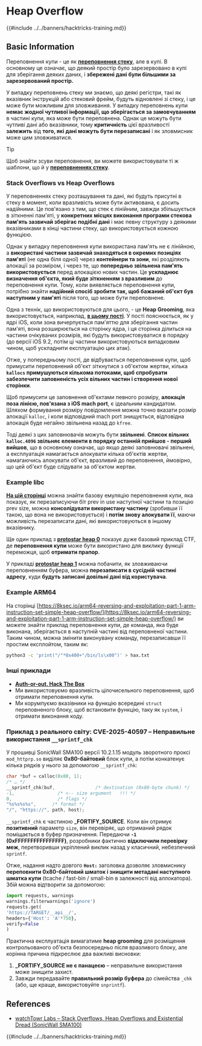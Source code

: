 # Heap Overflow

{{#include ../../banners/hacktricks-training.md}}

## Basic Information

Переповнення купи - це як [**переповнення стеку**](../stack-overflow/index.html), але в купі. В основному це означає, що деякий простір було зарезервовано в купі для зберігання деяких даних, і **збережені дані були більшими за зарезервований простір.**

У випадку переповнень стеку ми знаємо, що деякі регістри, такі як вказівник інструкцій або стековий фрейм, будуть відновлені зі стеку, і це може бути можливим для зловживання. У випадку переповнень купи **немає жодної чутливої інформації, що зберігається за замовчуванням** в частині купи, яка може бути переповнена. Однак це можуть бути чутливі дані або вказівники, тому **критичність** цієї вразливості **залежить** від **того, які дані можуть бути перезаписані** і як зловмисник може цим зловживатися.

> [!TIP]
> Щоб знайти зсуви переповнення, ви можете використовувати ті ж шаблони, що й у [**переповненнях стеку**](../stack-overflow/index.html#finding-stack-overflows-offsets).

### Stack Overflows vs Heap Overflows

У переповненнях стеку розташування та дані, які будуть присутні в стеку в момент, коли вразливість може бути активована, є досить надійними. Це пов'язано з тим, що стек є лінійним, завжди збільшується в зіткненні пам'яті, у **конкретних місцях виконання програми стекова пам'ять зазвичай зберігає подібні дані** і має певну структуру з деякими вказівниками в кінці частини стеку, що використовується кожною функцією.

Однак у випадку переповнення купи використана пам'ять не є лінійною, а **використані частини зазвичай знаходяться в окремих позиціях пам'яті** (не одна біля одної) через **контейнери та зони**, які розділяють алокації за розміром, і через те, що **попередньо звільнена пам'ять використовується** перед алокацією нових частин. Це **ускладнює визначення об'єкта, який буде зіткненням з вразливим** до переповнення купи. Тому, коли виявляється переповнення купи, потрібно знайти **надійний спосіб зробити так, щоб бажаний об'єкт був наступним у пам'яті** після того, що може бути переповнене.

Одна з технік, що використовуються для цього, - це **Heap Grooming**, яка використовується, наприклад, [**в цьому пості**](https://azeria-labs.com/grooming-the-ios-kernel-heap/). У пості пояснюється, як у ядрі iOS, коли зона вичерпується пам'яттю для зберігання частин пам'яті, вона розширюється на сторінку ядра, і ця сторінка ділиться на частини очікуваних розмірів, які будуть використовуватися в порядку (до версії iOS 9.2, потім ці частини використовуються випадковим чином, щоб ускладнити експлуатацію цих атак).

Отже, у попередньому пості, де відбувається переповнення купи, щоб примусити переповнений об'єкт зіткнутися з об'єктом жертви, кілька **`kallocs` примушуються кількома потоками, щоб спробувати забезпечити заповненість усіх вільних частин і створення нової сторінки**.

Щоб примусити це заповнення об'єктами певного розміру, **алокація поза лінією, пов'язана з iOS mach port**, є ідеальним кандидатом. Шляхом формування розміру повідомлення можна точно вказати розмір алокації `kalloc`, і коли відповідний mach port знищується, відповідна алокація буде негайно звільнена назад до `kfree`.

Тоді деякі з цих заповнювачів можуть бути **звільнені**. **Список вільних `kalloc.4096` звільняє елементи в порядку останній прийшов - перший вийшов**, що в основному означає, що якщо деякі заповнювачі звільнені, а експлуатація намагається алокувати кілька об'єктів жертви, намагаючись алокувати об'єкт, вразливий до переповнення, ймовірно, що цей об'єкт буде слідувати за об'єктом жертви.

### Example libc

[**На цій сторінці**](https://guyinatuxedo.github.io/27-edit_free_chunk/heap_consolidation_explanation/index.html) можна знайти базову емуляцію переповнення купи, яка показує, як перезаписуючи біт prev in use наступної частини та позицію prev size, можна **консолідувати використану частину** (зробивши її такою, що вона не використовується) і **потім знову алокувати її**, маючи можливість перезаписати дані, які використовуються в іншому вказівнику.

Ще один приклад з [**protostar heap 0**](https://guyinatuxedo.github.io/24-heap_overflow/protostar_heap0/index.html) показує дуже базовий приклад CTF, де **переповнення купи** може бути використано для виклику функції переможця, щоб **отримати прапор**.

У прикладі [**protostar heap 1**](https://guyinatuxedo.github.io/24-heap_overflow/protostar_heap1/index.html) можна побачити, як зловживаючи переповненням буфера, можна **перезаписати в сусідній частині адресу**, куди **будуть записані довільні дані від користувача**.

### Example ARM64

На сторінці [https://8ksec.io/arm64-reversing-and-exploitation-part-1-arm-instruction-set-simple-heap-overflow/](https://8ksec.io/arm64-reversing-and-exploitation-part-1-arm-instruction-set-simple-heap-overflow/) ви можете знайти приклад переповнення купи, де команда, яка буде виконана, зберігається в наступній частині від переповненої частини. Таким чином, можна змінити виконувану команду, перезаписавши її простим експлойтом, таким як:
```bash
python3 -c 'print("/"*0x400+"/bin/ls\x00")' > hax.txt
```
### Інші приклади

- [**Auth-or-out. Hack The Box**](https://7rocky.github.io/en/ctf/htb-challenges/pwn/auth-or-out/)
- Ми використовуємо вразливість цілочисельного переповнення, щоб отримати переповнення купи.
- Ми корумпуємо вказівники на функцію всередині `struct` переповненого блоку, щоб встановити функцію, таку як `system`, і отримати виконання коду.

### Приклад з реального світу: CVE-2025-40597 – Неправильне використання `__sprintf_chk`

У прошивці SonicWall SMA100 версії 10.2.1.15 модуль зворотного проксі `mod_httprp.so` виділяє **0x80-байтовий** блок купи, а потім конкатенує кілька рядків у нього за допомогою `__sprintf_chk`:
```c
char *buf = calloc(0x80, 1);
/* … */
__sprintf_chk(buf,               /* destination (0x80-byte chunk) */
-1,                /* <-- size argument   !!! */
0,                 /* flags */
"%s%s%s%s",      /* format */
"/", "https://", path, host);
```
`__sprintf_chk` є частиною **_FORTIFY_SOURCE**. Коли він отримує **позитивний** параметр `size`, він перевіряє, що отриманий рядок поміщається в буфер призначення. Передаючи **`-1` (0xFFFFFFFFFFFFFFFF)**, розробники фактично **відключили перевірку меж**, перетворивши укріплений виклик назад у класичний, небезпечний `sprintf`.

Отже, надання надто довгого **`Host:`** заголовка дозволяє зловмиснику **переповнити 0x80-байтовий шматок і знищити метадані наступного шматка купи** (tcache / fast-bin / small-bin в залежності від аллокатора). Збій можна відтворити за допомогою:
```python
import requests, warnings
warnings.filterwarnings('ignore')
requests.get(
'https://TARGET/__api__/',
headers={'Host': 'A'*750},
verify=False
)
```
Практична експлуатація вимагатиме **heap grooming** для розміщення контрольованого об'єкта безпосередньо після вразливого блоку, але корінна причина підкреслює два важливі висновки:

1. **_FORTIFY_SOURCE не є панацеєю** – неправильне використання може знищити захист.
2. Завжди передавайте **правильний розмір буфера** до сімейства `_chk` (або, ще краще, використовуйте `snprintf`).

## References
* [watchTowr Labs – Stack Overflows, Heap Overflows and Existential Dread (SonicWall SMA100)](https://labs.watchtowr.com/stack-overflows-heap-overflows-and-existential-dread-sonicwall-sma100-cve-2025-40596-cve-2025-40597-and-cve-2025-40598/)

{{#include ../../banners/hacktricks-training.md}}
